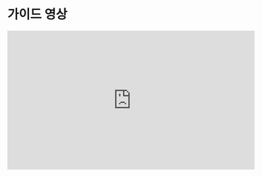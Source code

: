 # 가이드 영상
<!-- markdownlint-disable -->

<iframe width="560" height="315" src="https://www.youtube.com/embed/Ff6RpXUW9fg" title="YouTube video player" frameborder="0" allow="accelerometer; autoplay; clipboard-write; encrypted-media; gyroscope; picture-in-picture" allowfullscreen></iframe>
